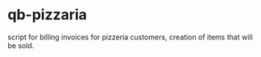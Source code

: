 # qb-pizzaria
script for billing invoices for pizzeria customers, creation of items that will be sold.
